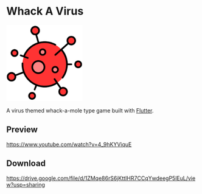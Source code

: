 # Whack A Virus
<img src="https://github.com/fida1989/whack-a-virus/blob/master/images/virus.png" width="200">

A virus themed whack-a-mole type game built with [Flutter](https://flutter.dev).


## Preview
https://www.youtube.com/watch?v=4_9hKYViquE

## Download
https://drive.google.com/file/d/1ZMqe86rS6jKttIHR7CCqYwdeegP5lEuL/view?usp=sharing
